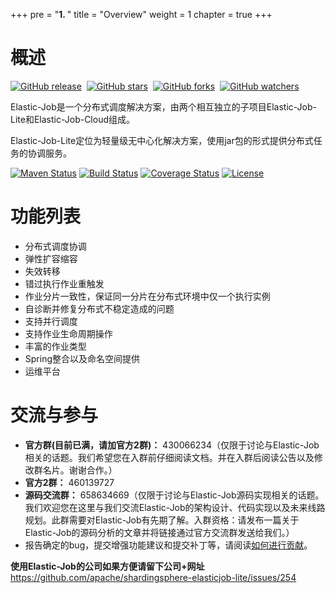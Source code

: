 +++
pre = "<b>1. </b>"
title = "Overview"
weight = 1
chapter = true
+++

# 概述

[![GitHub release](https://img.shields.io/github/release/elasticjob/elastic-job.svg?style=social&label=Release)](https://github.com/elasticjob/elastic-job/releases)&nbsp;
[![GitHub stars](https://img.shields.io/github/stars/elasticjob/elastic-job.svg?style=social&label=Star)](https://github.com/elasticjob/elastic-job/stargazers)&nbsp;
[![GitHub forks](https://img.shields.io/github/forks/elasticjob/elastic-job.svg?style=social&label=Fork)](https://github.com/elasticjob/elastic-job/fork)&nbsp;
[![GitHub watchers](https://img.shields.io/github/watchers/elasticjob/elastic-job.svg?style=social&label=Watch)](https://github.com/elasticjob/elastic-job/watchers)

Elastic-Job是一个分布式调度解决方案，由两个相互独立的子项目Elastic-Job-Lite和Elastic-Job-Cloud组成。

Elastic-Job-Lite定位为轻量级无中心化解决方案，使用jar包的形式提供分布式任务的协调服务。

[![Maven Status](https://maven-badges.herokuapp.com/maven-central/com.dangdang/elastic-job/badge.svg)](https://maven-badges.herokuapp.com/maven-central/com.dangdang/elastic-job)
[![Build Status](https://secure.travis-ci.org/elasticjob/elastic-job.png?branch=master)](https://travis-ci.org/elasticjob/elastic-job)
[![Coverage Status](https://coveralls.io/repos/elasticjob/elastic-job/badge.svg?branch=master&service=github)](https://coveralls.io/github/elasticjob/elastic-job?branch=master)
[![License](https://img.shields.io/badge/license-Apache%202-4EB1BA.svg)](https://www.apache.org/licenses/LICENSE-2.0.html)

# 功能列表

* 分布式调度协调
* 弹性扩容缩容
* 失效转移
* 错过执行作业重触发
* 作业分片一致性，保证同一分片在分布式环境中仅一个执行实例
* 自诊断并修复分布式不稳定造成的问题
* 支持并行调度
* 支持作业生命周期操作
* 丰富的作业类型
* Spring整合以及命名空间提供
* 运维平台

# 交流与参与

 - **官方群(目前已满，请加官方2群)：** 430066234（仅限于讨论与Elastic-Job相关的话题。我们希望您在入群前仔细阅读文档。并在入群后阅读公告以及修改群名片。谢谢合作。）
 - **官方2群：** 460139727
 - **源码交流群：** 658634669（仅限于讨论与Elastic-Job源码实现相关的话题。我们欢迎您在这里与我们交流Elastic-Job的架构设计、代码实现以及未来线路规划。此群需要对Elastic-Job有先期了解。入群资格：请发布一篇关于Elastic-Job的源码分析的文章并将链接通过官方交流群发送给我们。）
 - 报告确定的bug，提交增强功能建议和提交补丁等，请阅读[如何进行贡献](/00-overview/contribution)。
 
 **使用Elastic-Job的公司如果方便请留下公司+网址** https://github.com/apache/shardingsphere-elasticjob-lite/issues/254
